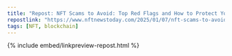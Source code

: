 ```yaml
---
title: "Repost: NFT Scams to Avoid: Top Red Flags and How to Protect Your Digital Assets - NFT News Today"
repostlink: "https://www.nftnewstoday.com/2025/01/07/nft-scams-to-avoid-top-red-flags-and-how-to-protect-your-digital-assets/"
tags: [NFT, blockchain]
---
```


{% include embed/linkpreview-repost.html %}
